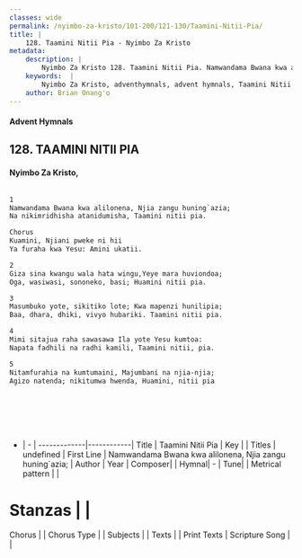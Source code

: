 ```yaml
---
classes: wide
permalink: /nyimbo-za-kristo/101-200/121-130/Taamini-Nitii-Pia/
title: |
    128. Taamini Nitii Pia - Nyimbo Za Kristo
metadata:
    description: |
        Nyimbo Za Kristo 128. Taamini Nitii Pia. Namwandama Bwana kwa alilonena, Njia zangu huning`azia; Na nikimridhisha atanidumisha, Taamini nitii pia.   Chorus Kuamini, Njiani pweke ni hii  Ya furaha kwa Yesu: Amini ukatii.  
    keywords:  |
        Nyimbo Za Kristo, adventhymnals, advent hymnals, Taamini Nitii Pia, Namwandama Bwana kwa alilonena, Njia zangu huning`azia;. 
    author: Brian Onang'o
---
```


#### Advent Hymnals
## 128. TAAMINI NITII PIA
####  Nyimbo Za Kristo,

```txt

1
Namwandama Bwana kwa alilonena, Njia zangu huning`azia;
Na nikimridhisha atanidumisha, Taamini nitii pia. 

Chorus
Kuamini, Njiani pweke ni hii 
Ya furaha kwa Yesu: Amini ukatii.

2
Giza sina kwangu wala hata wingu,Yeye mara huviondoa;
Oga, wasiwasi, sononeko, basi; Huamini nitii pia. 

3
Masumbuko yote, sikitiko lote; Kwa mapenzi hunilipia;
Baa, dhara, dhiki, vivyo hubariki. Taamini nitii pia. 

4
Mimi sitajua raha sawasawa Ila yote Yesu kumtoa:
Napata fadhili na radhi kamili, Taamini nitii, pia. 

5
Nitamfurahia na kumtumaini, Majumbani na njia-njia; 
Agizo natenda; nikitumwa hwenda, Huamini, nitii pia








```

- |   -  |
-------------|------------|
Title | Taamini Nitii Pia |
Key |  |
Titles | undefined |
First Line | Namwandama Bwana kwa alilonena, Njia zangu huning`azia; |
Author | 
Year | 
Composer| |
Hymnal|  - |
Tune|  |
Metrical pattern | |
# Stanzas |  |
Chorus |  |
Chorus Type |  |
Subjects | |
Texts |  |
Print Texts | 
Scripture Song |  |
    
